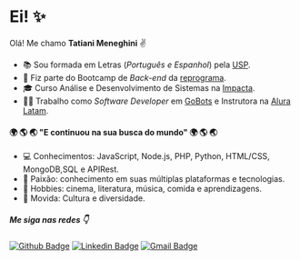 # Ei! :sparkles:

Olá! Me chamo **Tatiani Meneghini** :v: 

* :books: Sou formada em Letras (*Português e Espanhol*) pela [USP](https://www5.usp.br).
* :facepunch: Fiz parte do Bootcamp de *Back-end* da [reprograma](https://reprograma.com.br). 
* :mortar_board: Curso Análise e Desenvolvimento de Sistemas na [Impacta](www.impacta.edu.br/).
* :woman_technologist: Trabalho como *Software Developer* em [GoBots](gobots.ai) e Instrutora na [Alura Latam](https://www.aluracursos.com).

####  :earth_africa: :earth_americas: :earth_asia: "E continuou na sua busca do mundo" :earth_africa: :earth_americas: :earth_asia:

* :computer: Conhecimentos: JavaScript, Node.js, PHP, Python, HTML/CSS, MongoDB,SQL e APIRest.
* 💬 Paixão: conhecimento em suas múltiplas plataformas e tecnologias.
* :yellow_heart: Hobbies: cinema, literatura, música, comida e aprendizagens.
* :rainbow: Movida: Cultura e diversidade.

##### Me siga nas redes :point_down:
[![Github Badge](https://img.shields.io/badge/-Github-000?style=flat-square&logo=Github&logoColor=white&link=https://github.com/tatianimeneghini)](https://github.com/tatianimeneghini) [![Linkedin Badge](https://img.shields.io/badge/-LinkedIn-blue?style=flat-square&logo=Linkedin&logoColor=white&link=https://www.linkedin.com/in/tatianimeneghini/)](https://www.linkedin.com/in/tatianimeneghini/) [![Gmail Badge](https://img.shields.io/badge/-Gmail-c14438?style=flat-square&logo=Gmail&logoColor=white&link=mailto:contato.tatiani.meneghini@gmail.com)](mailto:tatiani.meneghini@gmail.com)
